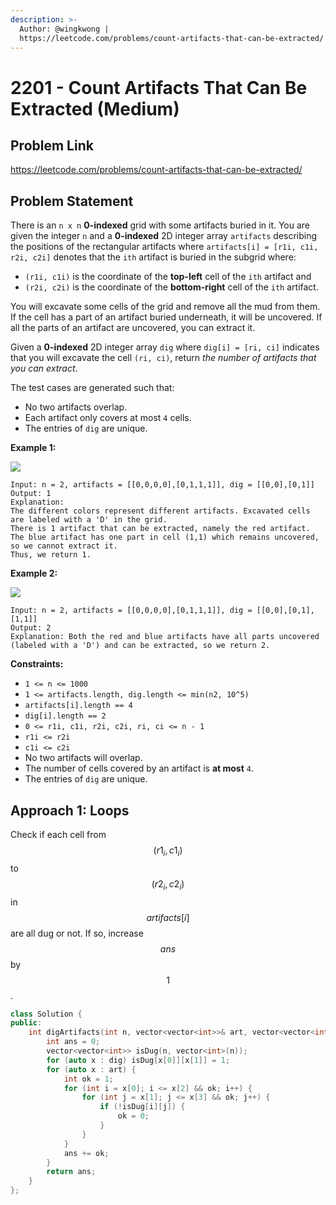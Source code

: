 ```yaml
---
description: >-
  Author: @wingkwong |
  https://leetcode.com/problems/count-artifacts-that-can-be-extracted/
---
```


# 2201 - Count Artifacts That Can Be Extracted (Medium)

## Problem Link

https://leetcode.com/problems/count-artifacts-that-can-be-extracted/

## Problem Statement

There is an `n x n` **0-indexed** grid with some artifacts buried in it. You are given the integer `n` and a **0-indexed** 2D integer array `artifacts` describing the positions of the rectangular artifacts where `artifacts[i] = [r1i, c1i, r2i, c2i]` denotes that the `ith` artifact is buried in the subgrid where:

* `(r1i, c1i)` is the coordinate of the **top-left** cell of the `ith` artifact and
* `(r2i, c2i)` is the coordinate of the **bottom-right** cell of the `ith` artifact.

You will excavate some cells of the grid and remove all the mud from them. If the cell has a part of an artifact buried underneath, it will be uncovered. If all the parts of an artifact are uncovered, you can extract it.

Given a **0-indexed** 2D integer array `dig` where `dig[i] = [ri, ci]` indicates that you will excavate the cell `(ri, ci)`, return _the number of artifacts that you can extract_.

The test cases are generated such that:

* No two artifacts overlap.
* Each artifact only covers at most `4` cells.
* The entries of `dig` are unique.



**Example 1:**

![](https://assets.leetcode.com/uploads/2019/09/16/untitled-diagram.jpg)

```
Input: n = 2, artifacts = [[0,0,0,0],[0,1,1,1]], dig = [[0,0],[0,1]]
Output: 1
Explanation: 
The different colors represent different artifacts. Excavated cells are labeled with a 'D' in the grid.
There is 1 artifact that can be extracted, namely the red artifact.
The blue artifact has one part in cell (1,1) which remains uncovered, so we cannot extract it.
Thus, we return 1.
```

**Example 2:**

![](https://assets.leetcode.com/uploads/2019/09/16/untitled-diagram-1.jpg)

```
Input: n = 2, artifacts = [[0,0,0,0],[0,1,1,1]], dig = [[0,0],[0,1],[1,1]]
Output: 2
Explanation: Both the red and blue artifacts have all parts uncovered (labeled with a 'D') and can be extracted, so we return 2. 
```

**Constraints:**

* `1 <= n <= 1000`
* `1 <= artifacts.length, dig.length <= min(n2, 10^5)`
* `artifacts[i].length == 4`
* `dig[i].length == 2`
* `0 <= r1i, c1i, r2i, c2i, ri, ci <= n - 1`
* `r1i <= r2i`
* `c1i <= c2i`
* No two artifacts will overlap.
* The number of cells covered by an artifact is **at most** `4`.
* The entries of `dig` are unique.

## Approach 1: Loops

Check if each cell from $$(r1_i, c1_i)$$ to $$(r2_i, c2_i)$$ in $$artifacts[i]$$ are all dug or not. If so, increase $$ans$$ by $$1$$.

<SolutionAuthor name="@wingkwong"/>

```cpp
class Solution {
public:
    int digArtifacts(int n, vector<vector<int>>& art, vector<vector<int>>& dig) {
        int ans = 0;
        vector<vector<int>> isDug(n, vector<int>(n));
        for (auto x : dig) isDug[x[0]][x[1]] = 1;
        for (auto x : art) {
            int ok = 1;
            for (int i = x[0]; i <= x[2] && ok; i++) {
                for (int j = x[1]; j <= x[3] && ok; j++) {
                    if (!isDug[i][j]) {
                        ok = 0;
                    }
                }
            }
            ans += ok;
        }
        return ans;
    }
};
```
